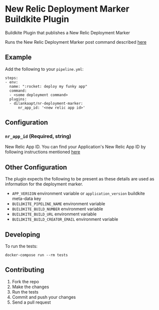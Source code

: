 # New Relic Deployment Marker Buildkite Plugin
Buildkite Plugin that publishes a New Relic Deployment Marker

Runs the New Relic Deployment Marker post command described 
[here](https://docs.newrelic.com/docs/apm/new-relic-apm/maintenance/record-monitor-deployments/#post-deployment)

## Example

Add the following to your `pipeline.yml`:

```
steps:
- env:
  name: ":rocket: deploy my funky app"
  command:
  - <some deployment command>
  plugins:
  - dilankaapt/nr-deployment-marker:
      nr_app_id: '<new relic app id>'
```

## Configuration

### `nr_app_id` (Required, string)

New Relic App ID. You can find your Application's New Relic App ID by following instructions mentioned 
[here](https://docs.newrelic.com/docs/apis/rest-api-v2/get-started/get-app-other-ids-new-relic-one/#ui)

## Other Configuration

The plugin expects the following to be present as these details are used as information for the deployment marker.

+ `APP_VERSION` environment variable or `application_version` buildkite meta-data key
+ `BUILDKITE_PIPELINE_NAME` environment variable
+ `BUILDKITE_BUILD_NUMBER` environment variable
+ `BUILDKITE_BUILD_URL` environment variable
+ `BUILDKITE_BUILD_CREATOR_EMAIL` environment variable

## Developing

To run the tests:

```shell
docker-compose run --rm tests
```

## Contributing

1. Fork the repo
2. Make the changes
3. Run the tests
4. Commit and push your changes
5. Send a pull request
